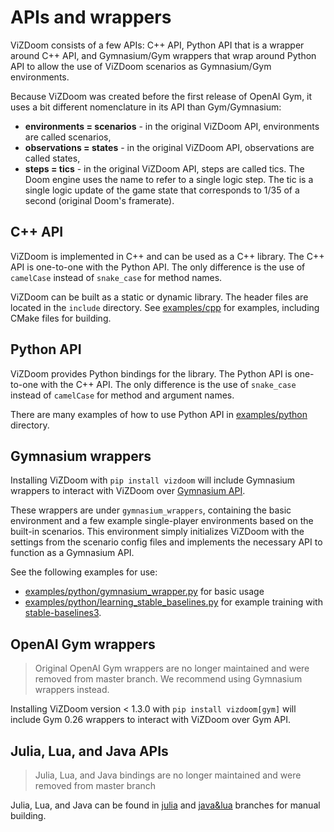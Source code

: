 # APIs and wrappers

ViZDoom consists of a few APIs: C++ API, Python API that is a wrapper around C++ API, and Gymnasium/Gym wrappers that wrap around Python API to allow the use of ViZDoom scenarios as Gymnasium/Gym environments.

Because ViZDoom was created before the first release of OpenAI Gym, it uses a bit different nomenclature in its API than Gym/Gymnasium:
- **environments = scenarios** - in the original ViZDoom API, environments are called scenarios,
- **observations = states** - in the original ViZDoom API, observations are called states,
- **steps = tics** - in the original ViZDoom API, steps are called tics. The Doom engine uses the name to refer to a single logic step. The tic is a single logic update of the game state that corresponds to 1/35 of a second (original Doom's framerate).


## C++ API

ViZDoom is implemented in C++ and can be used as a C++ library. The C++ API is one-to-one with the Python API. The only difference is the use of `camelCase` instead of `snake_case` for method names.

ViZDoom can be built as a static or dynamic library. The header files are located in the `include` directory.
See [examples/cpp](https://github.com/Farama-Foundation/ViZDoom/tree/master/examples/cpp) for examples, including CMake files for building.


## Python API

ViZDoom provides Python bindings for the library. The Python API is one-to-one with the C++ API. The only difference is the use of `snake_case` instead of `camelCase` for method and argument names.

There are many examples of how to use Python API in [examples/python](https://github.com/Farama-Foundation/ViZDoom/tree/master/examples/python) directory.


## Gymnasium wrappers

Installing ViZDoom with `pip install vizdoom` will include
Gymnasium wrappers to interact with ViZDoom over [Gymnasium API](https://gymnasium.farama.org/).

These wrappers are under `gymnasium_wrappers`, containing the basic environment and
a few example single-player environments based on the built-in scenarios. This environment
simply initializes ViZDoom with the settings from the scenario config files
and implements the necessary API to function as a Gymnasium API.

See the following examples for use:
- [examples/python/gymnasium_wrapper.py](https://github.com/Farama-Foundation/ViZDoom/tree/master/examples/python/gymnasium_wrapper.py) for basic usage
- [examples/python/learning_stable_baselines.py](https://github.com/Farama-Foundation/ViZDoom/tree/master/examples/python/learning_stable_baselines3.py) for example training with [stable-baselines3](https://github.com/DLR-RM/stable-baselines3/).


## OpenAI Gym wrappers

> Original OpenAI Gym wrappers are no longer maintained and were removed from master branch. We recommend using Gymnasium wrappers instead.

Installing ViZDoom version < 1.3.0 with `pip install vizdoom[gym]` will include
Gym 0.26 wrappers to interact with ViZDoom over Gym API.


## Julia, Lua, and Java APIs

> Julia, Lua, and Java bindings are no longer maintained and were removed from master branch

Julia, Lua, and Java can be found in [julia](https://github.com/Farama-Foundation/ViZDoom/tree/julia) and [java&lua](https://github.com/Farama-Foundation/ViZDoom/tree/java%26lua) branches for manual building.
